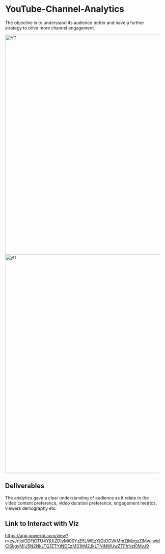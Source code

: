 # YouTube-Channel-Analytics


The objective is to understand its audience better and have a further strategy to drive more channel engagement.


<img width="715" alt="YT" src="https://github.com/DonFrancis1/YouTube-Channel-Analytics/assets/88105784/8e0ebbd5-6d36-4cc9-8c3f-6bb5831b79bb">




<img width="713" alt="ytt" src="https://github.com/DonFrancis1/YouTube-Channel-Analytics/assets/88105784/a3ff60ec-8eb7-4b21-804e-3da1d9465287">


## Deliverables
The analytics gave a clear understanding of audience as it relate to the video content preference, video duration preference, engagement metrics, viewers demography etc. 
## Link to Interact with Viz
https://app.powerbi.com/view?r=eyJrIjoiODFjOTU4YjUtZDIyMi00YzE5LWEzYjQtOGVkMmZiMzgzZjMwIiwidCI6IjgyMjU5N2NkLTQ1ZTYtNDEzMS1hM2JkLTNiNWUwZTFhNzI0MyJ9
